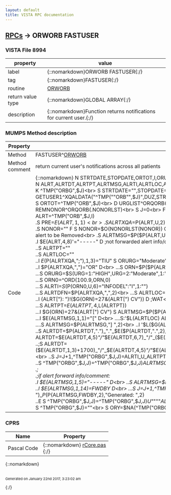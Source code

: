 ```yaml
---
layout: default
title: VISTA RPC documentation
---
```




## [RPCs](TableOfContent.md) &#8594; ORWORB FASTUSER 



### VISTA File 8994 


 property | value 
--- | --- 
 label | {::nomarkdown}ORWORB FASTUSER{:/}
 tag | {::nomarkdown}FASTUSER{:/}
 routine | [ORWORB](http://code.osehra.org/dox/Routine_ORWORB_source.html)
 return value type | {::nomarkdown}GLOBAL ARRAY{:/}
 description | {::nomarkdown}Function returns notifications for current user.{:/}


### MUMPS Method description

 Property | Value 
 --- | --- 
 Method | FASTUSER^[ORWORB](http://code.osehra.org/dox/Routine_ORWORB_source.html)
 Method comment | return current user's notifications across all patients
 Code | {::nomarkdown}  N STRTDATE,STOPDATE,ORTOT,I,ORURG,URG,ORN,SORT,ORN0,URGLIST,REMLIST,REM,NONORLST,NONOR<br> N ALRT,ALRTDT,ALRTPT,ALRTMSG,ALRTI,ALRTLOC,ALRTXQA,J,FWDBY,PRE,ALRTDFN<br> K ^TMP("ORBG",$J)<br> S STRTDATE="",STOPDATE="",FWDBY="Forwarded by: "<br> D GETUSER1^XQALDATA("^TMP(""ORB"",$J)",DUZ,STRTDATE,STOPDATE)<br> S ORTOT=^TMP("ORB",$J)<br> D URGLIST^ORQORB(.URGLIST)<br> D REMLIST^ORQORB(.REMLIST)<br> D REMNONOR^ORQORB(.NONORLST)<br> S J=0<br> F I=1:1:ORTOT D<br> .S REM=""<br> .S ALRTDFN=""<br> .S ALRT=^TMP("ORB",$J,I)<br> .S PRE=$E(ALRT,1,1)<br> .S ALRTXQA=$P(ALRT,U,2)  ;XQAID<br> .S NONOR="" F  S NONOR=$O(NONORLST(NONOR)) Q:NONOR=""  D<br> ..I ALRTXQA[NONOR S REM=1  ;allow this type of alert to be Removed<br> .S ALRTMSG=$P($P(ALRT,U),PRE_"  ",2)<br> .I $E(ALRT,4,8)'="-----" D  ;not forwarded alert info/comment<br> ..S ORURG="n/a"<br> ..S ALRTI=$P(ALRT,"  ")<br> ..S ALRTPT=""<br> ..S ALRTLOC=""<br> ..I $E($P(ALRTXQA,";"),1,3)="TIU" S ORURG="Moderate"<br> ..I $P(ALRTXQA,",")="OR" D<br> ...S ORN=$P($P(ALRTXQA,";"),",",3)<br> ...S URG=$G(URGLIST(ORN))<br> ...S ORURG=$S(URG=1:"HIGH",URG=2:"Moderate",1:"low")<br> ...S REM=$G(REMLIST(ORN))<br> ...S ORN0=^ORD(100.9,ORN,0)<br> ...S ALRTI=$S($P(ORN0,U,6)="INFODEL":"I",1:"")<br> ...S ALRTDFN=$P(ALRTXQA,",",2)<br> ...S ALRTLOC=$G(^DPT(+$G(ALRTDFN),.1))<br> ..S ALRTI=$S(ALRTI="I":"I",1:"")<br> ..I (ALRT["): ")!($G(ORN)=27&(ALRT[") CV")) D  ;WAT<br> ...S ALRTPT=$P(ALRT,": ")<br> ...S ALRTPT=$E(ALRTPT,4,$L(ALRTPT))<br> ...I $G(ORN)=27&(ALRT[") CV") S ALRTMSG=$P($P(ALRT,U),": ",2) ;WAT<br> ...E  S ALRTMSG=$P($P(ALRT,U),"): ",2) ;WAT<br> ...I $E(ALRTMSG,1,1)="[" D<br> ....S:'$L(ALRTLOC) ALRTLOC=$P($P(ALRTMSG,"]"),"[",2)<br> ....S ALRTMSG=$P(ALRTMSG,"] ",2)<br> ..I '$L($G(ALRTPT)) S ALRTPT="no patient"<br> ..S ALRTDT=$P(ALRTXQA,";",3)<br> ..S ALRTDT=$P(ALRTDT,".")_"."_$E($P(ALRTDT,".",2)_"0000",1,4)<br> ..S ALRTDT=$E(ALRTDT,4,5)_"/"_$E(ALRTDT,6,7)_"/"_($E(ALRTDT,1,3)+1700)_"@"_$E($P(ALRTDT,".",2),1,2)_":"_$E($P(ALRTDT,".",2),3,4)<br> ..;S ALRTDT=($E(ALRTDT,1,3)+1700)_"/"_$E(ALRTDT,4,5)_"/"_$E(ALRTDT,6,7)_"@"_$E($P(ALRTDT,".",2),1,2)_":"_$E($P(ALRTDT,".",2),3,4)<br> ..S J=J+1,^TMP("ORBG",$J,J)=ALRTI_U_ALRTPT_U_ALRTLOC_U_ORURG_U_ALRTDT_U<br> ..S ^TMP("ORBG",$J,J)=^TMP("ORBG",$J,J)_ALRTMSG_U_U_ALRTXQA_U_$G(REM)_U<br> .;<br> .;if alert forward info/comment:<br> .I $E(ALRTMSG,1,5)="-----" D<br> ..S ALRTMSG=$P(ALRTMSG,"-----",2)<br> ..I $E(ALRTMSG,1,14)=FWDBY D<br> ...S J=J+1,^TMP("ORBG",$J,J)=FWDBY_U_$P($P(ALRTMSG,FWDBY,2),"Generated: ")_$P($P(ALRTMSG,FWDBY,2),"Generated: ",2)<br> ..E  S ^TMP("ORBG",$J,J)=^TMP("ORBG",$J,J)_U_""""_ALRTMSG_""""<br> S ^TMP("ORBG",$J)=""<br> S ORY=$NA(^TMP("ORBG",$J)){:/}


### CPRS

 Name | Property 
 --- | --- 
 Pascal Code | {::nomarkdown} <a href="https://github.com/OSEHRA/VistA/blob/master/Packages/Order%20Entry%20Results%20Reporting/CPRS/CPRS-Chart/rCore.pas">rCore.pas</a><br/>{:/}

{::nomarkdown} <br/><br/><p style="font-size: 11px">Generated on January 22nd 2017, 3:23:02 am</p>{:/}